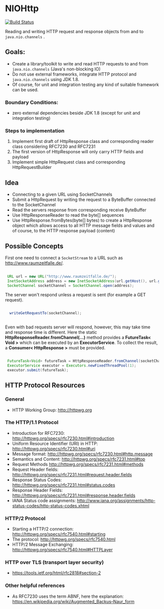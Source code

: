 # NIOHttp

[![Build Status](https://travis-ci.org/Oliver-Loeffler/NIOHttp.svg?branch=master)](https://travis-ci.org/Oliver-Loeffler/NIOHttp)  

Reading and writing HTTP request and response objects from and to  ```java.nio.channels``` .

## Goals:

 * Create a library/toolkit to write and read HTTP requests to and from ```java.nio.channels``` (Java's non-blocking IO)
 * Do not use external frameworks, integrate HTTP protocol and  ```java.nio.channels```  using JDK 1.8.
 * Of course, for unit and integration testing any kind of suitable framework can be used.

### Boundary Conditions:

 * zero external dependencies beside JDK 1.8 (except for unit and integration testing)

### Steps to implementation

 1. Implement first draft of HttpResponse class and corresponding reader class considering RFC7230 and RFC7231
 2. The first version of HttpResponse will only carry HTTP fields and payload
 3. Implement simple HttpRequest class and corresponding HttpRequestBuilder
 
 
## Idea

 * Connecting to a given URL using SocketChannels
 * Submit a HttpRequest by writing the request to a ByteBuffer connected to the SocketChannel
 * Read the servers response from corresponding receive ByteBuffer
  * Use HttpResponseReader to read the byte[] sequences
  * Use HttpResponse.fromBytes(byte[] bytes) to create a HttpResponse object which allows access to all HTTP message fields and values and of course, to the HTTP response payload (content) 

## Possible Concepts

First one need to connect a ```SocketStream``` to a URL such as http://www.raumzeitfalle.de/.

```java 
 
 URL url = new URL("http://www.raumzeitfalle.de/");
 InetSocketAddress address = new InetSocketAddress(url.getHost(), url.getDefaultPort());
 SocketChannel socketChannel = SocketChannel.open(address);

```
The server won't respond unless a request is sent (for example a GET request).
```java

  writeGetRequestTo(socketChannel);
  
```
Even with bad requests server will respond, however, this may take time and response time is different.
Here the static **HttpResponseReader.fromChannel(...)** method provides a **FutureTask< Void >** which can be executed by an **ExecutorService**. To collect the result, a **Consumer< HttpResponse >** must be provided.

```java

 FutureTask<Void> futureTask = HttpResponseReader.fromChannel(socketChannel, r -> System.out.println(r.responseHeader());
 ExecutorService executor = Executors.newFixedThreadPool(1);
 executor.submit(futureTask);

```


## HTTP Protocol Resources

### General

* HTTP Working Group: http://httpwg.org

### The HTTP/1.1 Protocol 

* Introduction for RFC7230: http://httpwg.org/specs/rfc7230.html#introduction
* Uniform Resource Identifier (URI) in HTTP: http://httpwg.org/specs/rfc7230.html#uri
* Message format: http://httpwg.org/specs/rfc7230.html#http.message
* Semantics and Content: http://httpwg.org/specs/rfc7231.html#top
 * Request Methods http://httpwg.org/specs/rfc7231.html#methods
 * Request Header fields: http://httpwg.org/specs/rfc7231.html#request.header.fields
 * Response Status Codes: http://httpwg.org/specs/rfc7231.html#status.codes
 * Response Header Fields: http://httpwg.org/specs/rfc7231.html#response.header.fields
* IANA Status code assignments: http://www.iana.org/assignments/http-status-codes/http-status-codes.xhtml

### HTTP/2 Protocol

* Starting a HTTP/2 connection: http://httpwg.org/specs/rfc7540.html#starting
* The protocol: http://httpwg.org/specs/rfc7540.html
* HTTP/2 Message Exchanging: http://httpwg.org/specs/rfc7540.html#HTTPLayer

### HTTP over TLS (transport layer security)

* https://tools.ietf.org/html/rfc2818#section-2

### Other helpful references

 * As RFC7230 uses the term ABNF, here the explanation: https://en.wikipedia.org/wiki/Augmented_Backus–Naur_form
